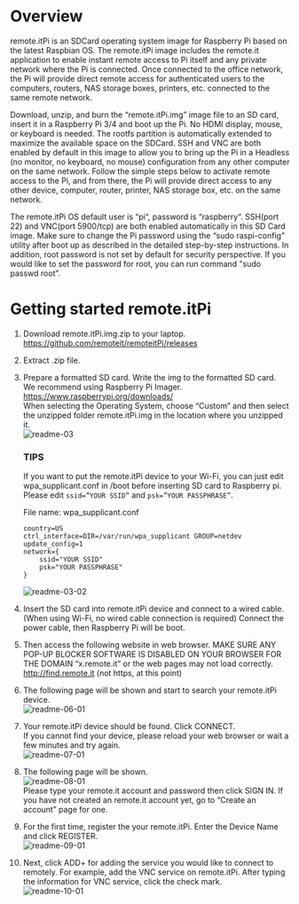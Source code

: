 # Overview
remote.itPi is an SDCard operating system image for Raspberry Pi based on the latest Raspbian OS. The remote.itPi image includes the remote.it application to enable instant remote access to Pi itself and any private network where the Pi is connected.  Once connected to the office network, the Pi will provide direct remote access for authenticated users to the computers, routers, NAS storage boxes, printers, etc. connected to the same remote network.

Download, unzip, and burn the “remote.itPi.img” image file to an SD card, insert it in a Raspberry Pi 3/4 and boot up the Pi. No HDMI display, mouse, or keyboard is needed.  The rootfs partition is automatically extended to maximize the available space on the SDCard.  SSH and VNC are both enabled by default in this image to allow you to bring up the Pi in a Headless (no monitor, no keyboard, no mouse) configuration from any other computer on the same network.  Follow the simple steps below to activate remote access to the Pi, and from there, the Pi will provide direct access to any other device, computer, router, printer, NAS storage box, etc. on the same network.

The remote.itPi OS default user is “pi“, password is “raspberry“.  SSH(port 22) and VNC(port 5900/tcp) are both enabled automatically in this SD Card image.  Make sure to change the Pi password using the “sudo raspi-config” utility after boot up as described in the detailed step-by-step instructions. In addition, root password is not set by default for security perspective. If you would like to set the password for root, you can run command "sudo passwd root".

# Getting started remote.itPi
1. Download remote.itPi.img.zip to your laptop.  
   https://github.com/remoteit/remoteitPi/releases

2. Extract .zip file.

3. Prepare a formatted SD card. Write the img to the formatted SD card. We recommend using Raspberry Pi Imager.  
   https://www.raspberrypi.org/downloads/  
   When selecting the Operating System, choose “Custom” and then select the unzipped folder remote.itPi.img in the location where you unzipped it.  
   ![readme-03](https://user-images.githubusercontent.com/42136920/79465318-2543a180-8036-11ea-8a50-a47578932725.png)

   ### TIPS  
   If you want to put the remote.itPi device to your Wi-Fi, you can just edit wpa_supplicant.conf in /boot before inserting SD card to Raspberry pi. Please edit ```ssid=”YOUR SSID”``` and ```psk=”YOUR PASSPHRASE”```.  
     
   File name: wpa_supplicant.conf  
   ```  
   country=US  
   ctrl_interface=DIR=/var/run/wpa_supplicant GROUP=netdev  
   update_config=1  
   network={  
       ssid="YOUR SSID"  
       psk="YOUR PASSPHRASE"  
   }
   ```  
     
   ![readme-03-02](https://user-images.githubusercontent.com/42136920/79466585-be26ec80-8037-11ea-866f-b2a86358ca24.png)  
   
4. Insert the SD card into remote.itPi device and connect to a wired cable. (When using Wi-Fi, no wired cable connection is required) Connect the power cable, then Raspberry Pi will be boot.  
5. Then access the following website in web browser.  MAKE SURE ANY POP-UP BLOCKER SOFTWARE IS DISABLED ON YOUR BROWSER FOR THE DOMAIN “x.remote.it” or the web pages may not load correctly.  
http://find.remote.it (not https, at this point)  
6. The following page will be shown and start to search your remote.itPi device.  
![readme-06-01](https://user-images.githubusercontent.com/42136920/79466963-368dad80-8038-11ea-8f1b-2e678523d9ce.png)  
7. Your remote.itPi device should be found. Click CONNECT.  
If you cannot find your device, please reload your web browser or wait a few minutes and try again.  
![readme-07-01](https://user-images.githubusercontent.com/42136920/79467097-6046d480-8038-11ea-8984-53e02791d3b3.png)  
8. The following page will be shown.  
![readme-08-01](https://user-images.githubusercontent.com/42136920/79467205-810f2a00-8038-11ea-9628-6c0558c2322d.png)  
Please type your remote.it account and password then click SIGN IN. If you have not created an remote.it account yet, go to “Create an account” page for one.   
9. For the first time, register the your remote.itPi. Enter the Device Name and click REGISTER.  
![readme-09-01](https://user-images.githubusercontent.com/42136920/79467604-e7944800-8038-11ea-8202-29c9b233578d.png)  
10. Next, click ADD+ for adding the service you would like to connect to remotely. For example, add the VNC service on remote.itPi. After typing the information for VNC service, click the check mark.  
![readme-10-01](https://user-images.githubusercontent.com/42136920/79467685-02ff5300-8039-11ea-9582-2e6b618a5113.png)  

